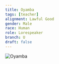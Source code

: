 ```yaml
---
title: Oyamba
tags: [teacher]
alignment: Lawful Good
gender: Male
race: Human
role: Lorespeaker
branch: U
draft: false
---
```

![Oyamba](../../images/oyamba.png)
